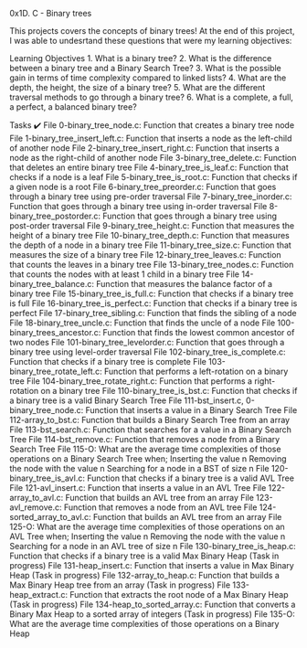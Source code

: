 0x1D. C - Binary trees

This projects covers the concepts of binary trees! 
At the end of this project, I was able to undesrtand these questions that were my learning objectives:

Learning Objectives
	1. What is a binary tree?
	2. What is the difference between a binary tree and a Binary Search Tree?
	3. What is the possible gain in terms of time complexity compared to linked lists?
	4. What are the depth, the height, the size of a binary tree?
	5. What are the different traversal methods to go through a binary tree?
	6. What is a complete, a full, a perfect, a balanced binary tree?

Tasks ✔️
File 0-binary_tree_node.c: Function that creates a binary tree node
File 1-binary_tree_insert_left.c: Function that inserts a node as the left-child of another node
File 2-binary_tree_insert_right.c: Function that inserts a node as the right-child of another node
File 3-binary_tree_delete.c: Function that deletes an entire binary tree
File 4-binary_tree_is_leaf.c: Function that checks if a node is a leaf
File 5-binary_tree_is_root.c: Function that checks if a given node is a root
File 6-binary_tree_preorder.c: Function that goes through a binary tree using pre-order traversal
File 7-binary_tree_inorder.c: Function that goes through a binary tree using in-order traversal
File 8-binary_tree_postorder.c: Function that goes through a binary tree using post-order traversal
File 9-binary_tree_height.c: Function that measures the height of a binary tree
File 10-binary_tree_depth.c: Function that measures the depth of a node in a binary tree
File 11-binary_tree_size.c: Function that measures the size of a binary tree
File 12-binary_tree_leaves.c: Function that counts the leaves in a binary tree
File 13-binary_tree_nodes.c: Function that counts the nodes with at least 1 child in a binary tree
File 14-binary_tree_balance.c: Function that measures the balance factor of a binary tree
File 15-binary_tree_is_full.c: Function that checks if a binary tree is full
File 16-binary_tree_is_perfect.c: Function that checks if a binary tree is perfect
File 17-binary_tree_sibling.c: Function that finds the sibling of a node
File 18-binary_tree_uncle.c: Function that finds the uncle of a node
File 100-binary_trees_ancestor.c: Function that finds the lowest common ancestor of two nodes
File 101-binary_tree_levelorder.c: Function that goes through a binary tree using level-order traversal
File 102-binary_tree_is_complete.c: Function that checks if a binary tree is complete
File 103-binary_tree_rotate_left.c: Function that performs a left-rotation on a binary tree
File 104-binary_tree_rotate_right.c: Function that performs a right-rotation on a binary tree
File 110-binary_tree_is_bst.c: Function that checks if a binary tree is a valid Binary Search Tree
File 111-bst_insert.c, 0-binary_tree_node.c: Function that inserts a value in a Binary Search Tree
File 112-array_to_bst.c: Function that builds a Binary Search Tree from an array
File 113-bst_search.c: Function that searches for a value in a Binary Search Tree
File 114-bst_remove.c: Function that removes a node from a Binary Search Tree
File 115-O: What are the average time complexities of those operations on a Binary Search Tree when;
	Inserting the value n
	Removing the node with the value n
	Searching for a node in a BST of size n
File 120-binary_tree_is_avl.c: Function that checks if a binary tree is a valid AVL Tree
File 121-avl_insert.c: Function that inserts a value in an AVL Tree
File 122-array_to_avl.c: Function that builds an AVL tree from an array
File 123-avl_remove.c: Function that removes a node from an AVL tree
File 124-sorted_array_to_avl.c: Function that builds an AVL tree from an array
File 125-O: What are the average time complexities of those operations on an AVL Tree when;
	Inserting the value n
	Removing the node with the value n
	Searching for a node in an AVL tree of size n
File 130-binary_tree_is_heap.c: Function that checks if a binary tree is a valid Max Binary Heap (Task in progress)
File 131-heap_insert.c: Function that inserts a value in Max Binary Heap (Task in progress)
File 132-array_to_heap.c: Function that builds a Max Binary Heap tree from an array (Task in progress)
File 133-heap_extract.c: Function that extracts the root node of a Max Binary Heap (Task in progress)
File 134-heap_to_sorted_array.c: Function that converts a Binary Max Heap to a sorted array of integers (Task in progress)
File 135-O: What are the average time complexities of those operations on a Binary Heap

